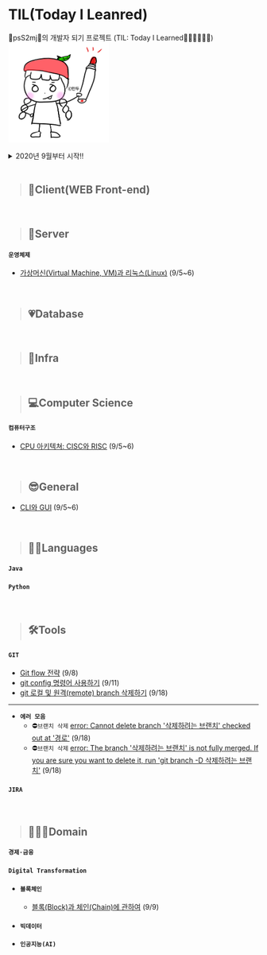 # TIL(Today I Leanred)
💙psS2mj💛의 개발자 되기 프로젝트 (TIL: Today I Learned🙆🏻‍♀️🙋🏻‍♀️)
<br><img src="./img/psS2mj/만두작가님.png" width="40%">

<details>
<summary>2020년 9월부터 시작!!</summary>
<div markdown="1">
<strong>2020.09</strong> 5~6, 8, 9, 11, 18
</details>

<br>

>## 🎸Client(WEB Front-end)

<br>

>## 🥁Server
#### `운영체제`
- [가상머신(Virtual Machine, VM)과 리눅스(Linux)](https://github.com/psS2mj/TIL/blob/readme/2020.09/0905~06.md#%EA%B0%80%EC%83%81%EB%A8%B8%EC%8B%A0-vmvirtual-machine) (9/5~6)

<br>

>## 💗Database

<br>

>## 🌈Infra

<br>

>## 💻Computer Science
#### `컴퓨터구조`
- [CPU 아키텍쳐: CISC와 RISC](https://github.com/psS2mj/TIL/blob/readme/2020.09/0905~06.md#cpu-%EC%95%84%ED%82%A4%ED%85%8D%EC%B3%90) (9/5~6)

<br>

>## 😎General
- [CLI와 GUI](https://github.com/psS2mj/TIL/blob/readme/2020.09/0905~06.md#cli%EC%99%80-gui) (9/5~6)

<br>

>## 👩🏻Languages
#### `Java`
#### `Python`

<br>

>## 🛠Tools
#### `GIT`
- [Git flow 전략](https://github.com/psS2mj/TIL/blob/master/2020.09/0908.md) (9/8)
- [git config 명령어 사용하기](https://github.com/psS2mj/TIL/blob/master/2020.09/0911.md) (9/11)
- [git 로컬 및 원격(remote) branch 삭제하기](https://github.com/psS2mj/TIL/blob/master/2020.09/0918.md#git-branch-%EC%82%AD%EC%A0%9C%ED%95%98%EA%B8%B0-%EB%A1%9C%EC%BB%AC-%EB%B0%8F-%EC%9B%90%EA%B2%A9) (9/18)
---
- **`에러 모음`**
  - ⛔`브랜치 삭제` [error: Cannot delete branch '삭제하려는 브랜치' checked out at '경로'](https://github.com/psS2mj/TIL/blob/master/2020.09/0918.md#git-bash-%EC%97%90%EB%9F%AC) (9/18)
  - ⛔`브랜치 삭제` [error: The branch '삭제하려는 브랜치' is not fully merged. If you are sure you want to delete it, run 'git branch -D 삭제하려는 브랜치'](https://github.com/psS2mj/TIL/blob/master/2020.09/0918.md#git-bash-%EC%97%90%EB%9F%AC-1) (9/18)
#### `JIRA`

<br>

>## 👩🏻‍🏫Domain
#### `경제·금융`
#### `Digital Transformation`
- #### `블록체인`
  - [블록(Block)과 체인(Chain)에 관하여](https://github.com/psS2mj/TIL/blob/master/2020.09/0909.md) (9/9)
- #### `빅데이터`
- #### `인공지능(AI)`